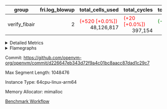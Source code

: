 | group | fri.log_blowup | total_cells_used | total_cycles | total_proof_time_ms |
| --- | --- | --- | --- | --- |
| verify_fibair | <div style='text-align: right'>2</div>  | <span style="color: red">(+520 [+0.0%])</span> <div style='text-align: right'>48,126,817</div>  | <span style="color: red">(+20 [+0.0%])</span> <div style='text-align: right'>397,154</div>  | <span style="color: green">(-31.0 [-1.0%])</span> <div style='text-align: right'>3,163.0</div>  |


<details>
<summary>Detailed Metrics</summary>

| air_name | cells | constraints | interactions | main_cols | quotient_deg | rows |
| --- | --- | --- | --- | --- | --- | --- |
| FibonacciAir | <div style='text-align: right'>32</div>  | <div style='text-align: right'>5</div>  |  | <div style='text-align: right'>2</div>  | <div style='text-align: right'>1</div>  | <div style='text-align: right'>16</div>  |
| ProgramAir |  | <div style='text-align: right'>4</div>  | <div style='text-align: right'>1</div>  |  | <div style='text-align: right'>1</div>  |  |
| VmConnectorAir |  | <div style='text-align: right'>8</div>  | <div style='text-align: right'>3</div>  |  | <div style='text-align: right'>4</div>  |  |
| PersistentBoundaryAir<8> |  | <div style='text-align: right'>5</div>  | <div style='text-align: right'>3</div>  |  | <div style='text-align: right'>4</div>  |  |
| MemoryMerkleAir<8> |  | <div style='text-align: right'>38</div>  | <div style='text-align: right'>4</div>  |  | <div style='text-align: right'>4</div>  |  |
| AccessAdapterAir<2> |  | <div style='text-align: right'>12</div>  | <div style='text-align: right'>5</div>  |  | <div style='text-align: right'>4</div>  |  |
| AccessAdapterAir<4> |  | <div style='text-align: right'>12</div>  | <div style='text-align: right'>5</div>  |  | <div style='text-align: right'>4</div>  |  |
| AccessAdapterAir<8> |  | <div style='text-align: right'>12</div>  | <div style='text-align: right'>5</div>  |  | <div style='text-align: right'>4</div>  |  |
| Poseidon2VmAir<BabyBearParameters> |  | <div style='text-align: right'>517</div>  | <div style='text-align: right'>32</div>  |  | <div style='text-align: right'>4</div>  |  |
| FriReducedOpeningAir |  | <div style='text-align: right'>59</div>  | <div style='text-align: right'>35</div>  |  | <div style='text-align: right'>4</div>  |  |
| VmAirWrapper<NativeVectorizedAdapterAir<4>, FieldExtensionCoreAir> |  | <div style='text-align: right'>23</div>  | <div style='text-align: right'>15</div>  |  | <div style='text-align: right'>4</div>  |  |
| VmAirWrapper<NativeAdapterAir<2, 1>, FieldArithmeticCoreAir> |  | <div style='text-align: right'>23</div>  | <div style='text-align: right'>15</div>  |  | <div style='text-align: right'>4</div>  |  |
| VmAirWrapper<JalNativeAdapterAir, JalCoreAir> |  | <div style='text-align: right'>6</div>  | <div style='text-align: right'>7</div>  |  | <div style='text-align: right'>4</div>  |  |
| VmAirWrapper<BranchNativeAdapterAir, BranchEqualCoreAir<1> |  | <div style='text-align: right'>23</div>  | <div style='text-align: right'>11</div>  |  | <div style='text-align: right'>2</div>  |  |
| VmAirWrapper<NativeLoadStoreAdapterAir<1>, NativeLoadStoreCoreAir<1> |  | <div style='text-align: right'>31</div>  | <div style='text-align: right'>19</div>  |  | <div style='text-align: right'>4</div>  |  |
| PhantomAir |  | <div style='text-align: right'>4</div>  | <div style='text-align: right'>3</div>  |  | <div style='text-align: right'>4</div>  |  |
| VariableRangeCheckerAir |  | <div style='text-align: right'>4</div>  | <div style='text-align: right'>1</div>  |  | <div style='text-align: right'>1</div>  |  |

| commit_exe_time_ms | fri.log_blowup | keygen_time_ms | stark_prove_excluding_trace_time_ms | total_cells | verify_program_compile_ms |
| --- | --- | --- | --- | --- | --- |
| <div style='text-align: right'>8.0</div>  | <div style='text-align: right'>2</div>  | <span style="color: red">(+4.0 [+1.1%])</span> <div style='text-align: right'>352.0</div>  | <span style="color: green">(-1.0 [-9.1%])</span> <div style='text-align: right'>10.0</div>  | <div style='text-align: right'>32</div>  | <span style="color: green">(-1.0 [-6.2%])</span> <div style='text-align: right'>15.0</div>  |

| group | segment | stark_prove_excluding_trace_time_ms | total_cells | total_cells_used | total_cycles | trace_gen_time_ms |
| --- | --- | --- | --- | --- | --- | --- |
| verify_fibair | 0 | <span style="color: green">(-31.0 [-1.0%])</span> <div style='text-align: right'>3,163.0</div>  | <div style='text-align: right'>107,769,880</div>  | <span style="color: red">(+520 [+0.0%])</span> <div style='text-align: right'>48,126,817</div>  | <span style="color: red">(+20 [+0.0%])</span> <div style='text-align: right'>397,154</div>  | <span style="color: green">(-9.0 [-0.9%])</span> <div style='text-align: right'>968.0</div>  |

| group | chip_name | segment | rows_used |
| --- | --- | --- | --- |
| verify_fibair | ProgramChip | 0 | <div style='text-align: right'>16,317</div>  |
| verify_fibair | VmConnectorAir | 0 | <div style='text-align: right'>2</div>  |
| verify_fibair | Boundary | 0 | <div style='text-align: right'>22,770</div>  |
| verify_fibair | Merkle | 0 | <div style='text-align: right'>43,900</div>  |
| verify_fibair | AccessAdapter<2> | 0 | <span style="color: red">(+24 [+0.0%])</span> <div style='text-align: right'>58,168</div>  |
| verify_fibair | AccessAdapter<4> | 0 | <span style="color: red">(+12 [+0.0%])</span> <div style='text-align: right'>35,784</div>  |
| verify_fibair | AccessAdapter<8> | 0 | <div style='text-align: right'>23,300</div>  |
| verify_fibair | Poseidon2VmAir<BabyBearParameters> | 0 | <div style='text-align: right'>66,670</div>  |
| verify_fibair | FriReducedOpeningAir | 0 | <div style='text-align: right'>336</div>  |
| verify_fibair | <NativeVectorizedAdapterAir<4>,FieldExtensionCoreAir> | 0 | <div style='text-align: right'>2,186</div>  |
| verify_fibair | <NativeAdapterAir<2, 1>,FieldArithmeticCoreAir> | 0 | <div style='text-align: right'>68,144</div>  |
| verify_fibair | <JalNativeAdapterAir,JalCoreAir> | 0 | <span style="color: red">(+10 [+0.2%])</span> <div style='text-align: right'>5,099</div>  |
| verify_fibair | <BranchNativeAdapterAir,BranchEqualCoreAir<1>> | 0 | <div style='text-align: right'>30,558</div>  |
| verify_fibair | <NativeLoadStoreAdapterAir<1>,NativeLoadStoreCoreAir<1>> | 0 | <div style='text-align: right'>85,891</div>  |
| verify_fibair | PhantomAir | 0 | <div style='text-align: right'>5,216</div>  |
| verify_fibair | VariableRangeCheckerAir | 0 | <div style='text-align: right'>262,144</div>  |

| group | dsl_ir | opcode | segment | frequency |
| --- | --- | --- | --- | --- |
| verify_fibair |  | ADD | 0 | <div style='text-align: right'>54,984</div>  |
| verify_fibair |  | BBE4DIV | 0 | <div style='text-align: right'>297</div>  |
| verify_fibair |  | BBE4MUL | 0 | <div style='text-align: right'>891</div>  |
| verify_fibair |  | BEQ | 0 | <div style='text-align: right'>1,418</div>  |
| verify_fibair |  | BNE | 0 | <div style='text-align: right'>29,140</div>  |
| verify_fibair |  | COMP_POS2 | 0 | <div style='text-align: right'>1,092</div>  |
| verify_fibair |  | DIV | 0 | <div style='text-align: right'>3</div>  |
| verify_fibair |  | FE4ADD | 0 | <div style='text-align: right'>492</div>  |
| verify_fibair |  | FE4SUB | 0 | <div style='text-align: right'>506</div>  |
| verify_fibair |  | FRI_REDUCED_OPENING | 0 | <div style='text-align: right'>126</div>  |
| verify_fibair |  | JAL | 0 | <span style="color: red">(+10 [+0.2%])</span> <div style='text-align: right'>5,099</div>  |
| verify_fibair |  | LOADW | 0 | <div style='text-align: right'>18,438</div>  |
| verify_fibair |  | LOADW2 | 0 | <div style='text-align: right'>14,569</div>  |
| verify_fibair |  | MUL | 0 | <div style='text-align: right'>9,857</div>  |
| verify_fibair |  | PERM_POS2 | 0 | <div style='text-align: right'>265</div>  |
| verify_fibair |  | PHANTOM | 0 | <div style='text-align: right'>5,216</div>  |
| verify_fibair |  | SHINTW | 0 | <div style='text-align: right'>13,651</div>  |
| verify_fibair |  | STOREW | 0 | <div style='text-align: right'>30,347</div>  |
| verify_fibair |  | STOREW2 | 0 | <div style='text-align: right'>8,886</div>  |
| verify_fibair |  | SUB | 0 | <div style='text-align: right'>3,300</div>  |

| group | air_name | dsl_ir | opcode | segment | cells_used |
| --- | --- | --- | --- | --- | --- |
| verify_fibair | <NativeAdapterAir<2, 1>,FieldArithmeticCoreAir> |  | ADD | 0 | <div style='text-align: right'>1,649,520</div>  |
| verify_fibair | AccessAdapter<2> |  | ADD | 0 | <span style="color: red">(+132 [+1.0%])</span> <div style='text-align: right'>12,859</div>  |
| verify_fibair | AccessAdapter<4> |  | ADD | 0 | <span style="color: red">(+78 [+1.0%])</span> <div style='text-align: right'>7,761</div>  |
| verify_fibair | AccessAdapter<8> |  | ADD | 0 | <div style='text-align: right'>731</div>  |
| verify_fibair | Boundary |  | ADD | 0 | <div style='text-align: right'>1,720</div>  |
| verify_fibair | Merkle |  | ADD | 0 | <div style='text-align: right'>2,752</div>  |
| verify_fibair | <NativeVectorizedAdapterAir<4>,FieldExtensionCoreAir> |  | BBE4DIV | 0 | <div style='text-align: right'>11,880</div>  |
| verify_fibair | AccessAdapter<2> |  | BBE4DIV | 0 | <div style='text-align: right'>2,904</div>  |
| verify_fibair | AccessAdapter<4> |  | BBE4DIV | 0 | <div style='text-align: right'>1,716</div>  |
| verify_fibair | <NativeVectorizedAdapterAir<4>,FieldExtensionCoreAir> |  | BBE4MUL | 0 | <div style='text-align: right'>35,640</div>  |
| verify_fibair | AccessAdapter<2> |  | BBE4MUL | 0 | <span style="color: red">(+132 [+0.9%])</span> <div style='text-align: right'>15,048</div>  |
| verify_fibair | AccessAdapter<4> |  | BBE4MUL | 0 | <span style="color: red">(+78 [+0.9%])</span> <div style='text-align: right'>8,892</div>  |
| verify_fibair | <BranchNativeAdapterAir,BranchEqualCoreAir<1>> |  | BEQ | 0 | <div style='text-align: right'>32,614</div>  |
| verify_fibair | <BranchNativeAdapterAir,BranchEqualCoreAir<1>> |  | BNE | 0 | <div style='text-align: right'>670,220</div>  |
| verify_fibair | AccessAdapter<2> |  | BNE | 0 | <div style='text-align: right'>946</div>  |
| verify_fibair | AccessAdapter<4> |  | BNE | 0 | <div style='text-align: right'>559</div>  |
| verify_fibair | AccessAdapter<2> |  | COMP_POS2 | 0 | <div style='text-align: right'>48,048</div>  |
| verify_fibair | AccessAdapter<4> |  | COMP_POS2 | 0 | <div style='text-align: right'>28,392</div>  |
| verify_fibair | AccessAdapter<8> |  | COMP_POS2 | 0 | <div style='text-align: right'>18,564</div>  |
| verify_fibair | Poseidon2VmAir<BabyBearParameters> |  | COMP_POS2 | 0 | <div style='text-align: right'>610,428</div>  |
| verify_fibair | <NativeAdapterAir<2, 1>,FieldArithmeticCoreAir> |  | DIV | 0 | <div style='text-align: right'>90</div>  |
| verify_fibair | <NativeVectorizedAdapterAir<4>,FieldExtensionCoreAir> |  | FE4ADD | 0 | <div style='text-align: right'>19,680</div>  |
| verify_fibair | AccessAdapter<2> |  | FE4ADD | 0 | <div style='text-align: right'>10,450</div>  |
| verify_fibair | AccessAdapter<4> |  | FE4ADD | 0 | <div style='text-align: right'>6,175</div>  |
| verify_fibair | <NativeVectorizedAdapterAir<4>,FieldExtensionCoreAir> |  | FE4SUB | 0 | <div style='text-align: right'>20,240</div>  |
| verify_fibair | AccessAdapter<2> |  | FE4SUB | 0 | <div style='text-align: right'>18,546</div>  |
| verify_fibair | AccessAdapter<4> |  | FE4SUB | 0 | <div style='text-align: right'>10,959</div>  |
| verify_fibair | AccessAdapter<2> |  | FRI_REDUCED_OPENING | 0 | <div style='text-align: right'>2,024</div>  |
| verify_fibair | AccessAdapter<4> |  | FRI_REDUCED_OPENING | 0 | <div style='text-align: right'>1,196</div>  |
| verify_fibair | FriReducedOpeningAir |  | FRI_REDUCED_OPENING | 0 | <div style='text-align: right'>21,504</div>  |
| verify_fibair | <JalNativeAdapterAir,JalCoreAir> |  | JAL | 0 | <span style="color: red">(+100 [+0.2%])</span> <div style='text-align: right'>50,990</div>  |
| verify_fibair | AccessAdapter<2> |  | JAL | 0 | <div style='text-align: right'>11</div>  |
| verify_fibair | AccessAdapter<4> |  | JAL | 0 | <div style='text-align: right'>13</div>  |
| verify_fibair | <NativeLoadStoreAdapterAir<1>,NativeLoadStoreCoreAir<1>> |  | LOADW | 0 | <div style='text-align: right'>755,958</div>  |
| verify_fibair | AccessAdapter<2> |  | LOADW | 0 | <div style='text-align: right'>29,062</div>  |
| verify_fibair | AccessAdapter<4> |  | LOADW | 0 | <div style='text-align: right'>20,566</div>  |
| verify_fibair | AccessAdapter<8> |  | LOADW | 0 | <div style='text-align: right'>16,133</div>  |
| verify_fibair | Boundary |  | LOADW | 0 | <div style='text-align: right'>27,880</div>  |
| verify_fibair | Merkle |  | LOADW | 0 | <div style='text-align: right'>44,416</div>  |
| verify_fibair | <NativeLoadStoreAdapterAir<1>,NativeLoadStoreCoreAir<1>> |  | LOADW2 | 0 | <div style='text-align: right'>597,329</div>  |
| verify_fibair | AccessAdapter<2> |  | LOADW2 | 0 | <div style='text-align: right'>13,288</div>  |
| verify_fibair | AccessAdapter<4> |  | LOADW2 | 0 | <div style='text-align: right'>7,969</div>  |
| verify_fibair | AccessAdapter<8> |  | LOADW2 | 0 | <div style='text-align: right'>1,003</div>  |
| verify_fibair | Boundary |  | LOADW2 | 0 | <div style='text-align: right'>1,880</div>  |
| verify_fibair | Merkle |  | LOADW2 | 0 | <div style='text-align: right'>2,880</div>  |
| verify_fibair | <NativeAdapterAir<2, 1>,FieldArithmeticCoreAir> |  | MUL | 0 | <div style='text-align: right'>295,710</div>  |
| verify_fibair | AccessAdapter<2> |  | MUL | 0 | <div style='text-align: right'>11,110</div>  |
| verify_fibair | AccessAdapter<4> |  | MUL | 0 | <div style='text-align: right'>10,647</div>  |
| verify_fibair | AccessAdapter<8> |  | MUL | 0 | <div style='text-align: right'>10,982</div>  |
| verify_fibair | Boundary |  | MUL | 0 | <div style='text-align: right'>25,840</div>  |
| verify_fibair | Merkle |  | MUL | 0 | <div style='text-align: right'>41,152</div>  |
| verify_fibair | AccessAdapter<2> |  | PERM_POS2 | 0 | <div style='text-align: right'>22,770</div>  |
| verify_fibair | AccessAdapter<4> |  | PERM_POS2 | 0 | <div style='text-align: right'>13,455</div>  |
| verify_fibair | AccessAdapter<8> |  | PERM_POS2 | 0 | <div style='text-align: right'>8,806</div>  |
| verify_fibair | Poseidon2VmAir<BabyBearParameters> |  | PERM_POS2 | 0 | <div style='text-align: right'>148,135</div>  |
| verify_fibair | PhantomAir |  | PHANTOM | 0 | <div style='text-align: right'>31,296</div>  |
| verify_fibair | <NativeLoadStoreAdapterAir<1>,NativeLoadStoreCoreAir<1>> |  | SHINTW | 0 | <div style='text-align: right'>559,691</div>  |
| verify_fibair | AccessAdapter<2> |  | SHINTW | 0 | <div style='text-align: right'>89,463</div>  |
| verify_fibair | AccessAdapter<4> |  | SHINTW | 0 | <div style='text-align: right'>69,849</div>  |
| verify_fibair | AccessAdapter<8> |  | SHINTW | 0 | <div style='text-align: right'>69,683</div>  |
| verify_fibair | Boundary |  | SHINTW | 0 | <div style='text-align: right'>163,960</div>  |
| verify_fibair | Merkle |  | SHINTW | 0 | <div style='text-align: right'>582,720</div>  |
| verify_fibair | <NativeLoadStoreAdapterAir<1>,NativeLoadStoreCoreAir<1>> |  | STOREW | 0 | <div style='text-align: right'>1,244,227</div>  |
| verify_fibair | AccessAdapter<2> |  | STOREW | 0 | <div style='text-align: right'>108,614</div>  |
| verify_fibair | AccessAdapter<4> |  | STOREW | 0 | <div style='text-align: right'>70,226</div>  |
| verify_fibair | AccessAdapter<8> |  | STOREW | 0 | <div style='text-align: right'>55,845</div>  |
| verify_fibair | Boundary |  | STOREW | 0 | <div style='text-align: right'>131,400</div>  |
| verify_fibair | Merkle |  | STOREW | 0 | <div style='text-align: right'>558,720</div>  |
| verify_fibair | <NativeLoadStoreAdapterAir<1>,NativeLoadStoreCoreAir<1>> |  | STOREW2 | 0 | <div style='text-align: right'>364,326</div>  |
| verify_fibair | AccessAdapter<2> |  | STOREW2 | 0 | <div style='text-align: right'>38,236</div>  |
| verify_fibair | AccessAdapter<4> |  | STOREW2 | 0 | <div style='text-align: right'>26,481</div>  |
| verify_fibair | AccessAdapter<8> |  | STOREW2 | 0 | <div style='text-align: right'>21,692</div>  |
| verify_fibair | Boundary |  | STOREW2 | 0 | <div style='text-align: right'>51,000</div>  |
| verify_fibair | Merkle |  | STOREW2 | 0 | <div style='text-align: right'>89,344</div>  |
| verify_fibair | <NativeAdapterAir<2, 1>,FieldArithmeticCoreAir> |  | SUB | 0 | <div style='text-align: right'>99,000</div>  |
| verify_fibair | AccessAdapter<2> |  | SUB | 0 | <div style='text-align: right'>16,335</div>  |
| verify_fibair | AccessAdapter<4> |  | SUB | 0 | <div style='text-align: right'>18,525</div>  |
| verify_fibair | AccessAdapter<8> |  | SUB | 0 | <div style='text-align: right'>21,981</div>  |
| verify_fibair | Boundary |  | SUB | 0 | <div style='text-align: right'>51,720</div>  |
| verify_fibair | Merkle |  | SUB | 0 | <div style='text-align: right'>82,752</div>  |

| group | execute_time_ms | fri.log_blowup | num_segments | total_cells_used | total_cycles | total_proof_time_ms |
| --- | --- | --- | --- | --- | --- | --- |
| verify_fibair | <span style="color: red">(+19.0 [+3.2%])</span> <div style='text-align: right'>622.0</div>  | <div style='text-align: right'>2</div>  | <div style='text-align: right'>1</div>  | <span style="color: red">(+520 [+0.0%])</span> <div style='text-align: right'>48,126,817</div>  | <span style="color: red">(+20 [+0.0%])</span> <div style='text-align: right'>397,154</div>  | <span style="color: green">(-31.0 [-1.0%])</span> <div style='text-align: right'>3,163.0</div>  |

| group | air_name | segment | cells | main_cols | perm_cols | prep_cols | rows |
| --- | --- | --- | --- | --- | --- | --- | --- |
| verify_fibair | ProgramAir | 0 | <div style='text-align: right'>294,912</div>  | <div style='text-align: right'>10</div>  | <div style='text-align: right'>8</div>  |  | <div style='text-align: right'>16,384</div>  |
| verify_fibair | VmConnectorAir | 0 | <div style='text-align: right'>24</div>  | <div style='text-align: right'>4</div>  | <div style='text-align: right'>8</div>  | <div style='text-align: right'>1</div>  | <div style='text-align: right'>2</div>  |
| verify_fibair | PersistentBoundaryAir<8> | 0 | <div style='text-align: right'>917,504</div>  | <div style='text-align: right'>20</div>  | <div style='text-align: right'>8</div>  |  | <div style='text-align: right'>32,768</div>  |
| verify_fibair | MemoryMerkleAir<8> | 0 | <div style='text-align: right'>2,883,584</div>  | <div style='text-align: right'>32</div>  | <div style='text-align: right'>12</div>  |  | <div style='text-align: right'>65,536</div>  |
| verify_fibair | AccessAdapterAir<2> | 0 | <div style='text-align: right'>1,769,472</div>  | <div style='text-align: right'>11</div>  | <div style='text-align: right'>16</div>  |  | <div style='text-align: right'>65,536</div>  |
| verify_fibair | AccessAdapterAir<4> | 0 | <div style='text-align: right'>1,900,544</div>  | <div style='text-align: right'>13</div>  | <div style='text-align: right'>16</div>  |  | <div style='text-align: right'>65,536</div>  |
| verify_fibair | AccessAdapterAir<8> | 0 | <div style='text-align: right'>1,081,344</div>  | <div style='text-align: right'>17</div>  | <div style='text-align: right'>16</div>  |  | <div style='text-align: right'>32,768</div>  |
| verify_fibair | Poseidon2VmAir<BabyBearParameters> | 0 | <div style='text-align: right'>77,987,840</div>  | <div style='text-align: right'>559</div>  | <div style='text-align: right'>36</div>  |  | <div style='text-align: right'>131,072</div>  |
| verify_fibair | FriReducedOpeningAir | 0 | <div style='text-align: right'>71,680</div>  | <div style='text-align: right'>64</div>  | <div style='text-align: right'>76</div>  |  | <div style='text-align: right'>512</div>  |
| verify_fibair | VmAirWrapper<NativeVectorizedAdapterAir<4>, FieldExtensionCoreAir> | 0 | <div style='text-align: right'>245,760</div>  | <div style='text-align: right'>40</div>  | <div style='text-align: right'>20</div>  |  | <div style='text-align: right'>4,096</div>  |
| verify_fibair | VmAirWrapper<NativeAdapterAir<2, 1>, FieldArithmeticCoreAir> | 0 | <div style='text-align: right'>6,553,600</div>  | <div style='text-align: right'>30</div>  | <div style='text-align: right'>20</div>  |  | <div style='text-align: right'>131,072</div>  |
| verify_fibair | VmAirWrapper<JalNativeAdapterAir, JalCoreAir> | 0 | <div style='text-align: right'>180,224</div>  | <div style='text-align: right'>10</div>  | <div style='text-align: right'>12</div>  |  | <div style='text-align: right'>8,192</div>  |
| verify_fibair | VmAirWrapper<BranchNativeAdapterAir, BranchEqualCoreAir<1> | 0 | <div style='text-align: right'>1,671,168</div>  | <div style='text-align: right'>23</div>  | <div style='text-align: right'>28</div>  |  | <div style='text-align: right'>32,768</div>  |
| verify_fibair | VmAirWrapper<NativeLoadStoreAdapterAir<1>, NativeLoadStoreCoreAir<1> | 0 | <div style='text-align: right'>8,519,680</div>  | <div style='text-align: right'>41</div>  | <div style='text-align: right'>24</div>  |  | <div style='text-align: right'>131,072</div>  |
| verify_fibair | PhantomAir | 0 | <div style='text-align: right'>114,688</div>  | <div style='text-align: right'>6</div>  | <div style='text-align: right'>8</div>  |  | <div style='text-align: right'>8,192</div>  |
| verify_fibair | VariableRangeCheckerAir | 0 | <div style='text-align: right'>2,359,296</div>  | <div style='text-align: right'>1</div>  | <div style='text-align: right'>8</div>  | <div style='text-align: right'>2</div>  | <div style='text-align: right'>262,144</div>  |

</details>



<details>
<summary>Flamegraphs</summary>

[![](https://openvm-public-data-sandbox-us-east-1.s3.us-east-1.amazonaws.com/benchmark/github/flamegraphs/d226647eb343d72f9a4c01bc8aacc87dad1c29c7/verify_fibair-verify_fibair.dsl_ir.opcode.air_name.cells_used.reverse.svg)](https://openvm-public-data-sandbox-us-east-1.s3.us-east-1.amazonaws.com/benchmark/github/flamegraphs/d226647eb343d72f9a4c01bc8aacc87dad1c29c7/verify_fibair-verify_fibair.dsl_ir.opcode.air_name.cells_used.reverse.svg)
[![](https://openvm-public-data-sandbox-us-east-1.s3.us-east-1.amazonaws.com/benchmark/github/flamegraphs/d226647eb343d72f9a4c01bc8aacc87dad1c29c7/verify_fibair-verify_fibair.dsl_ir.opcode.air_name.cells_used.svg)](https://openvm-public-data-sandbox-us-east-1.s3.us-east-1.amazonaws.com/benchmark/github/flamegraphs/d226647eb343d72f9a4c01bc8aacc87dad1c29c7/verify_fibair-verify_fibair.dsl_ir.opcode.air_name.cells_used.svg)
[![](https://openvm-public-data-sandbox-us-east-1.s3.us-east-1.amazonaws.com/benchmark/github/flamegraphs/d226647eb343d72f9a4c01bc8aacc87dad1c29c7/verify_fibair-verify_fibair.dsl_ir.opcode.frequency.reverse.svg)](https://openvm-public-data-sandbox-us-east-1.s3.us-east-1.amazonaws.com/benchmark/github/flamegraphs/d226647eb343d72f9a4c01bc8aacc87dad1c29c7/verify_fibair-verify_fibair.dsl_ir.opcode.frequency.reverse.svg)
[![](https://openvm-public-data-sandbox-us-east-1.s3.us-east-1.amazonaws.com/benchmark/github/flamegraphs/d226647eb343d72f9a4c01bc8aacc87dad1c29c7/verify_fibair-verify_fibair.dsl_ir.opcode.frequency.svg)](https://openvm-public-data-sandbox-us-east-1.s3.us-east-1.amazonaws.com/benchmark/github/flamegraphs/d226647eb343d72f9a4c01bc8aacc87dad1c29c7/verify_fibair-verify_fibair.dsl_ir.opcode.frequency.svg)

</details>

Commit: https://github.com/openvm-org/openvm/commit/d226647eb343d72f9a4c01bc8aacc87dad1c29c7

Max Segment Length: 1048476

Instance Type: 64cpu-linux-arm64

Memory Allocator: mimalloc

[Benchmark Workflow](https://github.com/openvm-org/openvm/actions/runs/12387154959)
